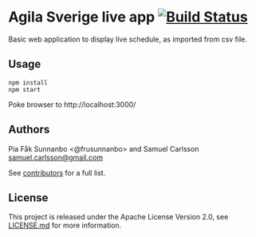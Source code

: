 # Agila Sverige live app [![Build Status](https://travis-ci.org/vidstige/agilasverige-live-schedule.svg?branch=master)](https://travis-ci.org/vidstige/agilasverige-live-schedule)

Basic web application to display live schedule, as imported from csv file.

## Usage

```
npm install
npm start
```

Poke browser to http://localhost:3000/

## Authors ##
Pia Fåk Sunnanbo <@frusunnanbo> and Samuel Carlsson <samuel.carlsson@gmail.com>

See [contributors](https://github.com/vidstige/jadb/graphs/contributors) for a full list.

## License ##
This project is released under the Apache License Version 2.0, see [LICENSE.md](LICENSE.md) for more information.
